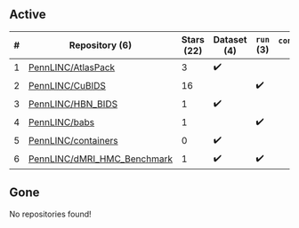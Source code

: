 ## Active
| # | Repository (6) | Stars (22) | Dataset (4) | `run` (3) | `containers-run` |
| --- | --- | --- | --- | --- | --- |
| 1 | [PennLINC/AtlasPack](https://github.com/PennLINC/AtlasPack) | 3 | :heavy_check_mark: |  |  |
| 2 | [PennLINC/CuBIDS](https://github.com/PennLINC/CuBIDS) | 16 |  | :heavy_check_mark: |  |
| 3 | [PennLINC/HBN_BIDS](https://github.com/PennLINC/HBN_BIDS) | 1 | :heavy_check_mark: |  |  |
| 4 | [PennLINC/babs](https://github.com/PennLINC/babs) | 1 |  | :heavy_check_mark: |  |
| 5 | [PennLINC/containers](https://github.com/PennLINC/containers) | 0 | :heavy_check_mark: |  |  |
| 6 | [PennLINC/dMRI_HMC_Benchmark](https://github.com/PennLINC/dMRI_HMC_Benchmark) | 1 | :heavy_check_mark: | :heavy_check_mark: |  |

## Gone
No repositories found!
